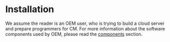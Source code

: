# Installation

We assume the reader is an OEM user, who is trying to build a cloud server
and prepare programmers for CM.
For more information about the software components used by OEM, please read
the [components](\about\components) section.
